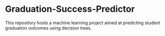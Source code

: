 # Graduation-Success-Predictor
This repository hosts a machine learning project aimed at predicting student graduation outcomes using decision trees.
